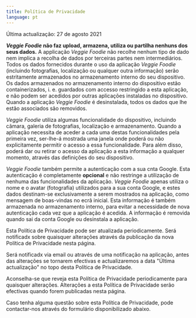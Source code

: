 ```yaml
---
title: Política de Privacidade
language: pt
---
```


Última actualização: 27 de agosto 2021

**_Veggie Foodie_ não faz upload, armazena, utiliza ou partilha nenhuns dos seus dados.**
A applicação _Veggie Foodie_ não recolhe nenhum tipo de dado nem implica a recolha de dados por terceiras partes nem intermediários. Todos os dados fornecidos durante o uso da aplicação _Veggie Foodie_ (incluindo fotografias, localização ou qualquer outra informação) serão estritamente armazenados no armazenamento interno do seu dispositivo. Os dados armazenados no armazenamento interno do dispositivo estão containerizados, i. e. guardados com accesso restringido a esta aplicação, e não podem ser acedidos por outras aplicações instaladas no dispositivo. Quando a aplicação _Veggie Foodie_ é desinstalada, todos os dados que lhe estão associados são removidos.

_Veggie Foodie_ utiliza algumas funcionalidade do dispositivo, incluindo cãmara, galeria de fotografias, localização e armazenamento. Quando a aplicação necessita de aceder a cada uma destas funcionalidades pela primeira vez, ser-lhe-á mostrada uma janela onde poderá ou não explicitamente permitir o acesso a essa funcionalidade. Para além disso, poderá dar ou retirar o acesso da aplicação a esta informação a qualquer momento, através das definições do seu dispositivo.

_Veggie Foodie_ também permite a autenticação com a sua cnta Google. Esta autenticação é completamente **opcional** e não restringe a utilização de nenhuma das funcionalidades da aplicação. _Veggie Foodie_ apenas utiliza o nome e o avatar (fotografia) utilizados para a sua conta Google, e estes dados destinam-se exclusivamente a serem mostrados na aplicação, como mensagem de boas-vindas no ecrã inicial. Esta informação é também armazenada no armazenamento interno, para evitar a necessidade de nova autenticação cada vez que a aplicação é acedida. A informação é removida quando sai da conta Google ou desinstala a aplicação.

Esta Política de Privacidade pode ser atualizada periodicamente. Será notificadx sobre quaisquer alterações através da publicação da nova Política de Privacidade nesta página.

Será notificadx via email ou através de uma notificação na aplicação, antes das alterações se tornarem efectivas e actualizaremos a data "Última actualização" no topo desta Política de Privacidade.

Aconselha-se que reveja esta Política de Privacidade periodicamente para quaisquer alterações. Alterações a esta Política de Privacidade serão efectivas quando forem publicadas nesta página.

Caso tenha alguma questão sobre esta Política de Privacidade, pode contactar-nos através do formulário disponibilizado abaixo.